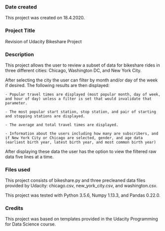 ### Date created
This project was created on 18.4.2020.

### Project Title
Revision of Udacity Bikeshare Project

### Description
This project allows the user to review a subset of data for bikeshare rides in three different cities: Chicago, Washington DC, and New York City.

After selecting the city the user can filter by month and/or day of the week if desired. The following results are then displayed:

    - Popular travel times are displayed (most popular month, day of week, and hour of day) unless a filter is set that would invalidate that parameter.

    - The most popular start station, stop station, and pair of starting and stopping stations are displayed.

    - The average and total travel times are displayed.

    - Information about the users including how many are subscribers, and if New York City or Chicago are selected, gender, and age data (earliest birth year, latest birth year, and most common birth year)

After displaying these data the user has the option to view the filtered raw data five lines at a time.

### Files used
This project consists of bikeshare.py and three precleaned data files provided by Udacity: chicago.csv, new_york_city.csv, and washington.csv.

This project was tested with Python 3.5.6, Numpy 1.13.3, and Pandas 0.22.0.

### Credits
This project was based on templates provided in the Udacity Programming for Data Science course.
